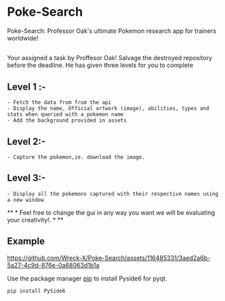 # Poke-Search

Poke-Search: Professor Oak's ultimate Pokemon research app for trainers worldwide!

## 
Your assigned a task by Proffesor Oak! Salvage the destroyed repository before the deadline. He has given three levels for you to complete

## Level 1 :-
    - Fetch the data from from the api 
    - Display the name, Official artwork (image), abilities, types and stats when queried with a pokemon name 
    - Add the background provided in assets 

## Level 2:-
    - Capture the pokemon,ie. download the image.

## Level 3:-
    - Display all the pokemons captured with their respective names using a new window


** * Feel free to change the gui in any way you want we will be evaluating your creativity!. * **
## Example



https://github.com/Wreck-X/Poke-Search/assets/116485331/3aed2a6b-5a27-4c9d-876e-0a68063d1b1a











Use the package manager [pip](https://pip.pypa.io/en/stable/) to install Pyside6 for pyqt.

```bash
pip install PySide6
```

